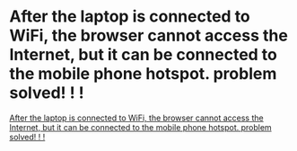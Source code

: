 # After the laptop is connected to WiFi, the browser cannot access the Internet, but it can be connected to the mobile phone hotspot. problem solved! ! !
[After the laptop is connected to WiFi, the browser cannot access the Internet, but it can be connected to the mobile phone hotspot. problem solved! ! !](https://aiwithcloud.com/2022/09/15/after_the_laptop_is_connected_to_wifi_the_browser_cannot_access_the_internet_but_it_can_be_connected_to_the_mobile_phone_hotspot-_problem_solved__/)